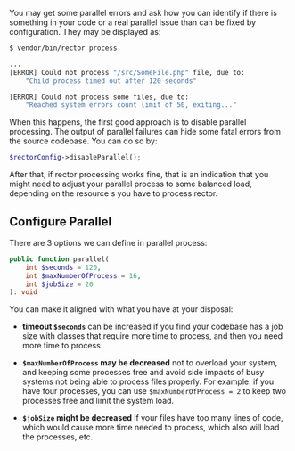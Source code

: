 You may get some parallel errors and ask how you can identify if there is something in your code or a real parallel issue than can be fixed by configuration. They may be displayed as:

```bash
$ vendor/bin/rector process

...
[ERROR] Could not process "/src/SomeFile.php" file, due to:
    "Child process timed out after 120 seconds"

[ERROR] Could not process some files, due to:
    "Reached system errors count limit of 50, exiting..."
```

When this happens, the first good approach is to disable parallel processing. The output of parallel failures can hide some fatal errors from the source codebase. You can do so by:

```php
$rectorConfig->disableParallel();
```

After that, if rector processing works fine, that is an indication that you might need to adjust your parallel process to some balanced load, depending on the resource
s you have to process rector.

## Configure Parallel

There are 3 options we can define in parallel process:

```php
public function parallel(
    int $seconds = 120,
    int $maxNumberOfProcess = 16,
    int $jobSize = 20
): void
```

You can make it aligned with what you have at your disposal:

- **timeout `$seconds`** can be increased if you find your codebase has a job size with classes that require more time to process, and then you need more time to process


- **`$maxNumberOfProcess` may be decreased** not to overload your system, and keeping some processes free and avoid side impacts of busy systems not being able to process files properly. For example: if you have four processes, you can use `$maxNumberOfProcess = 2` to keep two processes free and limit the system load.

- **`$jobSize` might be decreased** if your files have too many lines of code, which would cause more time needed to process, which also will load the processes, etc.
